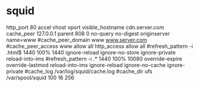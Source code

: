 squid
=====


http_port 80 accel  vhost vport
visible_hostname cdn.server.com
cache_peer 127.0.0.1 parent 808 0 no-query no-digest originserver name=www
#cache_peer_domain www www.server.com
#cache_peer_access www allow all
http_access allow all
#refresh_pattern -i \.html$ 1440 100% 1440 ignore-reload ignore-no-store ignore-private reload-into-ims
#refresh_pattern -i .* 1440 100% 10080 override-expire override-lastmod reload-into-ims ignore-reload ignore-no-cache ignore-private
#cache_log /var/log/squid/cache.log
#cache_dir ufs /var/spool/squid 100 16 256
